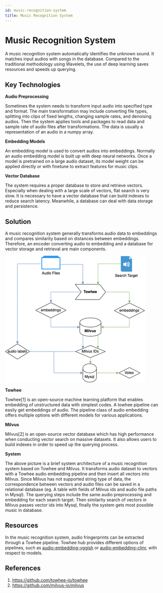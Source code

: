 ```yaml
---
id: music-recognition-system
title: Music Recognition System
---
```


# Music Recognition System

A music recognition system automatically identifies the unknown sound. It matches input audios with songs in the database. Compared to the traditional methodology using Wavelets, the use of deep learning saves resources and speeds up querying.

## Key Technologies

**Audio Preprocessing**

Sometimes the system needs to transform input audio into specified type and format. The main transformation may include converting file types, splitting into clips of fixed lengths, changing sample rates, and denoising audios. Then the system applies tools and packages to read data and sample rate of audio files after transformations. The data is usually a representation of an audio in a numpy array.

**Embedding Models**

An embedding model is used to convert audios into embeddings. Normally an audio embedding model is built up with deep neural networks. Once a model is pretrained on a large audio dataset, its model weight can be applied directly or with finetune to extract features for music clips.

**Vector Database**

The system requires a proper database to store and retrieve vectors. Especially when dealing with a large scale of vectors, flat search is very slow. It is necessary to have a vector database that can build indexes to reduce search latency. Meanwhile, a database can deal with data storage and persistence.

## Solution

A music recognition system generally transforms audio data to embeddings and compares similarity based on distances between embeddings. Therefore, an encoder converting audio to embedding and a database for vector storage and retrieval are main components.

![img](../../static/img/music_recog.png)

**Towhee**

Towhee[1] is an open-source machine learning platform that enables embedding of unstructured data with simplest codes. A towhee pipeline can easily get embeddings of audio. The pipeline class of audio embedding offers multiple options with different models for various applications.

**Milvus**

Milvus[2] is an open-source vector database which has high performance when conducting vector search on massive datasets. It also allows users to build indexes in order to speed up the querying process.

**System**

The above picture is a brief system architecture of a music recognition system based on Towhee and Milvus. It transforms audio dataset to vectors with a Towhee audio embedding pipeline and then insert all vectors into Milvus. Since Milvus has not supported string type of data, the correspondence between vectors and audio files can be saved in a relational database (eg. A table with fields of Milvus ids and audio file paths in Mysql). The querying steps include the same audio preprocessing and embedding for each search target. Then similarity search of vectors in Milvus passes vector ids into Mysql, finally the system gets most possible music in database.

## Resources

In the music recognition system, audio fringerprints can be extracted through a Towhee pipeline. Towhee hub provides different options of pipelines, such as [audio-embedding-vggish](https://hub.towhee.io/towhee/audio-embedding-vggish) or [audio-embedding-clmr](https://hub.towhee.io/towhee/audio-embedding-clmr), with respect to models.

## References

1. https://github.com/towhee-io/towhee
2. https://github.com/milvus-io/milvus
